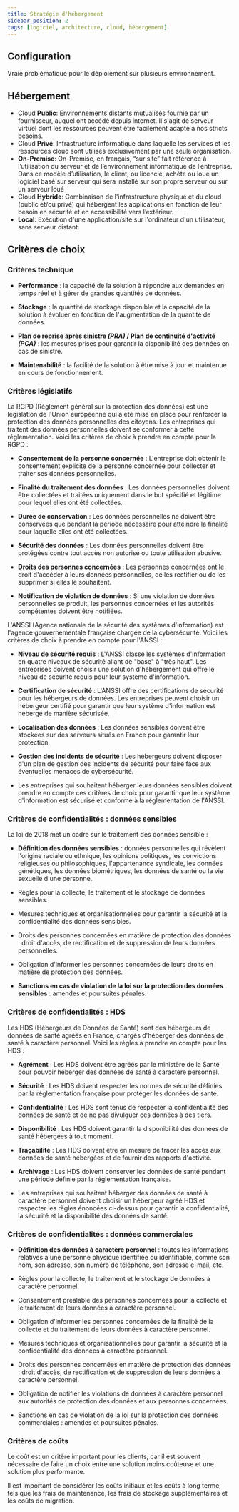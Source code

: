 ```yaml
---
title: Stratégie d'hébergement
sidebar_position: 2
tags: [logiciel, architecture, cloud, hébergement]
---
```


## Configuration

Vraie problématique pour le déploiement sur plusieurs environnement.

## Hébergement

- Cloud **Public**: Environnements distants mutualisés fournie par un fournisseur, auquel ont accédé depuis internet.​ Il s'agit de serveur virtuel dont les ressources peuvent être facilement adapté à nos stricts besoins.​
- Cloud **Privé**: Infrastructure informatique dans laquelle les services et les ressources cloud sont utilisés exclusivement par une seule organisation.​
- **On-Premise**: On-Premise, en français, “sur site” fait référence à l’utilisation du serveur et de l’environnement informatique de l’entreprise. Dans ce modèle d’utilisation, le client, ou licencié, achète ou loue un logiciel basé sur serveur qui sera installé sur son propre serveur ou sur un serveur loué​
- Cloud **Hybride**: Combinaison de l'infrastructure physique et du cloud (public et/ou privé) qui hébergent les applications en fonction de leur besoin en sécurité et en accessibilité vers l’extérieur.​
- **Local**: Exécution d'une application/site sur l'ordinateur d'un utilisateur​, sans serveur distant​.

## Critères de choix

### Critères technique

- **Performance** : la capacité de la solution à répondre aux demandes en temps réel et à gérer de grandes quantités de données.​

- **Stockage** : la quantité de stockage disponible et la capacité de la solution à évoluer en fonction de l'augmentation de la quantité de données.​

- **Plan de reprise après sinistre ***(PRA)*** / Plan de continuité d'activité ***(PCA)***** : les mesures prises pour garantir la disponibilité des données en cas de sinistre.​

- **Maintenabilité** : la facilité de la solution à être mise à jour et maintenue en cours de fonctionnement.​

### Critères législatifs

La RGPD (Règlement général sur la protection des données) est une législation de l'Union européenne qui a été mise en place pour renforcer la protection des données personnelles des citoyens. Les entreprises qui traitent des données personnelles doivent se conformer à cette réglementation. Voici les critères de choix à prendre en compte pour la RGPD :​

- **Consentement de la personne concernée** : L'entreprise doit obtenir le consentement explicite de la personne concernée pour collecter et traiter ses données personnelles.​

- **Finalité du traitement des données** : Les données personnelles doivent être collectées et traitées uniquement dans le but spécifié et légitime pour lequel elles ont été collectées.​

- **Durée de conservation** : Les données personnelles ne doivent être conservées que pendant la période nécessaire pour atteindre la finalité pour laquelle elles ont été collectées.​

- **Sécurité des données** : Les données personnelles doivent être protégées contre tout accès non autorisé ou toute utilisation abusive.​

- **Droits des personnes concernées** : Les personnes concernées ont le droit d'accéder à leurs données personnelles, de les rectifier ou de les supprimer si elles le souhaitent.​

- **Notification de violation de données** : Si une violation de données personnelles se produit, les personnes concernées et les autorités compétentes doivent être notifiées.​

​L'ANSSI (Agence nationale de la sécurité des systèmes d'information) est l'agence gouvernementale française chargée de la cybersécurité. Voici les critères de choix à prendre en compte pour l'ANSSI :​

- **Niveau de sécurité requis** : L'ANSSI classe les systèmes d'information en quatre niveaux de sécurité allant de "base" à "très haut". Les entreprises doivent choisir une solution d'hébergement qui offre le niveau de sécurité requis pour leur système d'information.​

- **Certification de sécurité** : L'ANSSI offre des certifications de sécurité pour les hébergeurs de données. Les entreprises peuvent choisir un hébergeur certifié pour garantir que leur système d'information est hébergé de manière sécurisée.​

- **Localisation des données** : Les données sensibles doivent être stockées sur des serveurs situés en France pour garantir leur protection.​

- **Gestion des incidents de sécurité** : Les hébergeurs doivent disposer d'un plan de gestion des incidents de sécurité pour faire face aux éventuelles menaces de cybersécurité.​

- Les entreprises qui souhaitent héberger leurs données sensibles doivent prendre en compte ces critères de choix pour garantir que leur système d'information est sécurisé et conforme à la réglementation de l'ANSSI.​

### Critères de confidentialités : données sensibles

La loi de 2018 met un cadre sur le traitement des données sensible :

- **Définition des données sensibles** : données personnelles qui révèlent l'origine raciale ou ethnique, les opinions politiques, les convictions religieuses ou philosophiques, l'appartenance syndicale, les données génétiques, les données biométriques, les données de santé ou la vie sexuelle d'une personne.​

- Règles pour la collecte, le traitement et le stockage de données sensibles.​

- Mesures techniques et organisationnelles pour garantir la sécurité et la confidentialité des données sensibles.​

- Droits des personnes concernées en matière de protection des données : droit d'accès, de rectification et de suppression de leurs données personnelles.​

- Obligation d'informer les personnes concernées de leurs droits en matière de protection des données.​

- **Sanctions en cas de violation de la loi sur la protection des données sensibles** : amendes et poursuites pénales.​

### Critères de confidentialités : HDS

Les HDS (Hébergeurs de Données de Santé) sont des hébergeurs de données de santé agréés en France, chargés d'héberger des données de santé à caractère personnel. Voici les règles à prendre en compte pour les HDS :​

- **Agrément** : Les HDS doivent être agréés par le ministère de la Santé pour pouvoir héberger des données de santé à caractère personnel.​

- **Sécurité** : Les HDS doivent respecter les normes de sécurité définies par la réglementation française pour protéger les données de santé.​

- **Confidentialité** : Les HDS sont tenus de respecter la confidentialité des données de santé et de ne pas divulguer ces données à des tiers.​

- **Disponibilité** : Les HDS doivent garantir la disponibilité des données de santé hébergées à tout moment.​

- **Traçabilité** : Les HDS doivent être en mesure de tracer les accès aux données de santé hébergées et de fournir des rapports d'activité.​

- **Archivage** : Les HDS doivent conserver les données de santé pendant une période définie par la réglementation française.​

- Les entreprises qui souhaitent héberger des données de santé à caractère personnel doivent choisir un hébergeur agréé HDS et respecter les règles énoncées ci-dessus pour garantir la confidentialité, la sécurité et la disponibilité des données de santé.​

### Critères de confidentialités : données commerciales

- **​Définition des données à caractère personnel** : toutes les informations relatives à une personne physique identifiée ou identifiable, comme son nom, son adresse, son numéro de téléphone, son adresse e-mail, etc.​

- Règles pour la collecte, le traitement et le stockage de données à caractère personnel.​

- Consentement préalable des personnes concernées pour la collecte et le traitement de leurs données à caractère personnel.​

- Obligation d'informer les personnes concernées de la finalité de la collecte et du traitement de leurs données à caractère personnel.​

- Mesures techniques et organisationnelles pour garantir la sécurité et la confidentialité des données à caractère personnel.​

- Droits des personnes concernées en matière de protection des données : droit d'accès, de rectification et de suppression de leurs données à caractère personnel.​

- Obligation de notifier les violations de données à caractère personnel aux autorités de protection des données et aux personnes concernées.​

- Sanctions en cas de violation de la loi sur la protection des données commerciales : amendes et poursuites pénales.​

### Critères de coûts​

Le coût est un critère important pour les clients, car il est souvent nécessaire de faire un choix entre une solution moins coûteuse et une solution plus performante.

Il est important de considérer les coûts initiaux et les coûts à long terme, tels que les frais de maintenance, les frais de stockage supplémentaires et les coûts de migration.​
